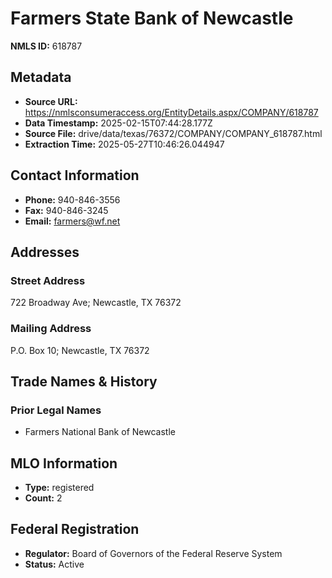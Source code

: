# Farmers State Bank of Newcastle

**NMLS ID:** 618787

## Metadata
- **Source URL:** https://nmlsconsumeraccess.org/EntityDetails.aspx/COMPANY/618787
- **Data Timestamp:** 2025-02-15T07:44:28.177Z
- **Source File:** drive/data/texas/76372/COMPANY/COMPANY_618787.html
- **Extraction Time:** 2025-05-27T10:46:26.044947

## Contact Information
- **Phone:** 940-846-3556
- **Fax:** 940-846-3245
- **Email:** farmers@wf.net

## Addresses
### Street Address
722 Broadway Ave; Newcastle, TX 76372

### Mailing Address
P.O. Box 10; Newcastle, TX 76372

## Trade Names & History
### Prior Legal Names
- Farmers National Bank of Newcastle

## MLO Information
- **Type:** registered
- **Count:** 2

## Federal Registration
- **Regulator:** Board of Governors of the Federal Reserve System
- **Status:** Active
